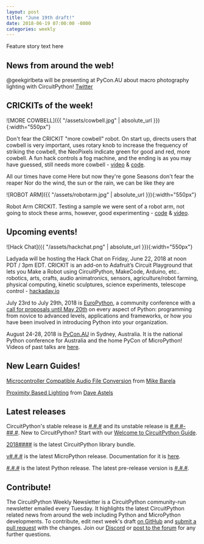 ```yaml
---
layout: post
title: "June 19th draft!"
date: 2018-06-19 07:00:00 -0800
categories: weekly
---
```


Feature story text here

## News from around the web!

@geekgirlbeta will be presenting at PyCon.AU about macro photography lighting with CircuitPython! [Twitter](https://twitter.com/geekgirlbeta/status/1006724560136351747)

## CRICKITs of the week!

![MORE COWBELL]({{ "/assets/cowbell.jpg" | absolute_url }}){:width="550px"}

Don't fear the CRICKIT "more cowbell" robot. On start up, directs users that cowbell is very important, uses rotary knob to increase the frequency of striking the cowbell, the NeoPixels indicate green for good and red, more cowbell. A fun hack controls a fog machine, and the ending is as you may have guessed, still needs more cowbell - [video](https://youtu.be/sjisA9-YyrM) & [code](https://github.com/adafruit/Adafruit_Learning_System_Guides/blob/master/Crickits/dont_fear_the_crickit/code.py).

All our times have come
Here but now they're gone
Seasons don't fear the reaper
Nor do the wind, the sun or the rain, we can be like they are

![ROBOT ARM]({{ "/assets/robotarm.jpg" | absolute_url }}){:width="550px"}

Robot Arm CRICKIT. Testing a sample we were sent of a robot arm, not going to stock these arms, however, good experimenting - [code](https://github.com/adafruit/Adafruit_Learning_System_Guides/blob/master/Crickits/robot_arm/code.py) & [video](https://youtu.be/tVDJx2F_bMg).

## Upcoming events!

![Hack Chat]({{ "/assets/hackchat.png" | absolute_url }}){:width="550px"}

Ladyada will be hosting the Hack Chat on Friday, June 22, 2018 at noon PDT / 3pm EDT. CRICKIT is an add-on to Adafruit’s Circuit Playground that lets you Make a Robot using CircuitPython, MakeCode, Arduino, etc.. robotics, arts, crafts, audio animatronics, sensors, agriculture/robot farming, physical computing, kinetic sculptures, science experiments, telescope control - [hackaday.io](https://hackaday.io/event/159006/details/)

July 23rd to July 29th, 2018 is [EuroPython](https://ep2018.europython.eu/), a community conference with a [call for proposals until May 20th](https://ep2018.europython.eu/en/call-for-proposals/) on every aspect of Python: programming from novice to advanced levels, applications and frameworks, or how you have been involved in introducing Python into your organization.

August 24-28, 2018 is [PyCon.AU](https://2018.pycon-au.org/) in Sydney, Australia. It is the national Python conference for Australia and the home PyCon of MicroPython! Videos of past talks are [here](https://www.youtube.com/user/PyConAU).

## New Learn Guides!

[Microcontroller Compatible Audio File Conversion](https://learn.adafruit.com/microcontroller-compatible-audio-file-conversion) from [Mike Barela](https://learn.adafruit.com/users/MikeBarela)

[Proximity Based Lighting](https://learn.adafruit.com/proximity-based-lighting) from [Dave Astels](https://learn.adafruit.com/users/dastels)

## Latest releases

CircuitPython's stable release is [#.#.#](https://github.com/adafruit/circuitpython/releases/latest) and its unstable release is [#.#.#-##.#](https://github.com/adafruit/circuitpython/releases). New to CircuitPython? Start with our [Welcome to CircuitPython Guide](https://learn.adafruit.com/welcome-to-circuitpython).

[2018####](https://github.com/adafruit/Adafruit_CircuitPython_Bundle/releases/latest) is the latest CircuitPython library bundle.

[v#.#.#](https://micropython.org/download) is the latest MicroPython release. Documentation for it is [here](http://docs.micropython.org/en/latest/pyboard/).

[#.#.#](https://www.python.org/downloads/) is the latest Python release. The latest pre-release version is [#.#.#](https://www.python.org/download/pre-releases/).

## Contribute!

The CircuitPython Weekly Newsletter is a CircuitPython community-run newsletter emailed every Tuesday. It highlights the latest CircuitPython related news from around the web including Python and MicroPython developments. To contribute, edit next week's draft [on GitHub](https://github.com/adafruit/circuitpython-weekly-newsletter/tree/gh-pages/_drafts) and [submit a pull request](https://help.github.com/articles/editing-files-in-your-repository/) with the changes. Join our [Discord](https://adafru.it/discord) or [post to the forum](https://forums.adafruit.com/viewforum.php?f=60) for any further questions.
